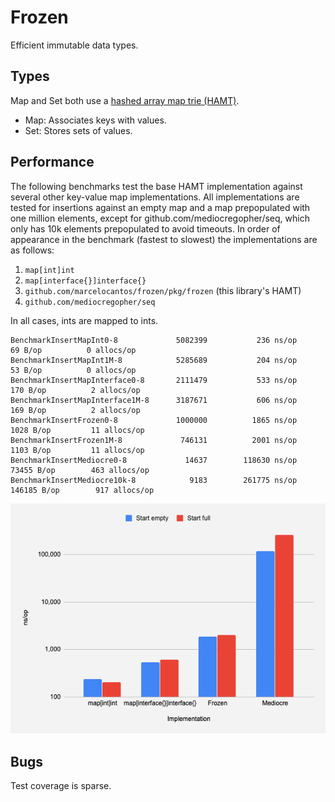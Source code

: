 # Frozen

Efficient immutable data types.

## Types

Map and Set both use a [hashed array map trie
(HAMT)][1].

- Map: Associates keys with values.
- Set: Stores sets of values.

## Performance

The following benchmarks test the base HAMT implementation against several other
key-value map implementations. All implementations are tested for insertions
against an empty map and a map prepopulated with one million elements, except
for github.com/mediocregopher/seq, which only has 10k elements prepopulated to
avoid timeouts. In order of appearance in the benchmark (fastest to
slowest) the implementations are as follows:

1. `map[int]int`
2. `map[interface{}]interface{}`
3. `github.com/marcelocantos/frozen/pkg/frozen` (this library's HAMT)
4. `github.com/mediocregopher/seq`

In all cases, ints are mapped to ints.

```
BenchmarkInsertMapInt0-8          	 5082399	       236 ns/op	      69 B/op	       0 allocs/op
BenchmarkInsertMapInt1M-8         	 5285689	       204 ns/op	      53 B/op	       0 allocs/op
BenchmarkInsertMapInterface0-8    	 2111479	       533 ns/op	     170 B/op	       2 allocs/op
BenchmarkInsertMapInterface1M-8   	 3187671	       606 ns/op	     169 B/op	       2 allocs/op
BenchmarkInsertFrozen0-8          	 1000000	      1865 ns/op	    1028 B/op	      11 allocs/op
BenchmarkInsertFrozen1M-8         	  746131	      2001 ns/op	    1103 B/op	      11 allocs/op
BenchmarkInsertMediocre0-8        	   14637	    118630 ns/op	   73455 B/op	     463 allocs/op
BenchmarkInsertMediocre10k-8      	    9183	    261775 ns/op	  146185 B/op	     917 allocs/op
```


[![](assets/benchmarks.png)](https://docs.google.com/spreadsheets/d/1Sq48pT4sKLHx2uY_nSljfbFpEJijXhNAeoB-BbDlrsI/edit?usp=sharing)

## Bugs

Test coverage is sparse.


[1]: https://en.wikipedia.org/wiki/Hash_array_mapped_trie
